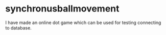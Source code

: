 # synchronusballmovement
I have made an online dot game which can be used for testing connecting to database.
